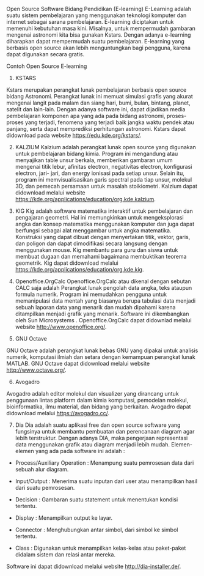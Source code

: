 Open Source Software Bidang Pendidikan (E-learning) E-Learning adalah
suatu sistem pembelajaran yang menggunakan teknologi komputer dan
internet sebagai sarana pembelajaran. E-learning diciptakan untuk
memenuhi kebutuhan masa kini. Misalnya, untuk mempermudah gambaran
mengenai astronomi kita bisa gunakan Kstars. Dengan adanya e-learning
diharapkan dapat mempermudah suatu pembelajaran. E-learning yang
berbasis open source akan lebih menguntungkan bagi pengguna, karena
dapat digunakan secara gratis.

Contoh Open Source E-learning

1.  KSTARS

Kstars merupakan perangkat lunak pembelajaran berbasis open source
bidang Astronomi. Perangkat lunak ini memuat simulasi grafis yang akurat
mengenai langit pada malam dan siang hari, bumi, bulan, bintang, planet,
satelit dan lain-lain. Dengan adanya software ini, dapat dijadikan media
pembelajaran komponen apa yang ada pada bidang astronomi, proses- proses
yang terjadi, fenomena yang terjadi baik jangka waktu pendek atau
panjang, serta dapat memprediksi perhitungan astronomi. Kstars dapat
didownload pada website <https://edu.kde.org/kstars/>.

2.  KALZIUM Kalzium adalah perangkat lunak open source yang digunakan
    untuk pembelajaran bidang kimia. Program ini mengandung atau
    menyajikan table unsur berkala, memberikan gambaran umum mengenai
    titik lebur, afinitas electron, negativitas electron, konfigurasi
    electron, jari- jari, dan energy ionisasi pada setiap unsur. Selain
    itu, program ini memvisualisasikan garis spectral pada tiap unsur,
    molekul 3D, dan pemecah persamaan untuk masalah stoikiometri.
    Kalzium dapat didownload melalui website
    <https://kde.org/applications/education/org.kde.kalzium>.

3.  KIG Kig adalah software matematika interaktif untuk pembelajaran dan
    pengajaran geometri. Hal ini memungkinkan untuk mengeksplorasi angka
    dan konsep matematika menggunakan komputer dan juga dapat berfungsi
    sebagai alat menggambar untuk angka matematika. Konstruksi yang
    dapat dibuat dengan menyertakan titik, vektor, garis, dan poligon
    dan dapat dimodifikasi secara langsung dengan menggunakan mouse. Kig
    membantu para guru dan siswa untuk membuat dugaan dan memahami
    bagaimana membuktikan teorema geometrik. Kig dapat didownload
    melalui <https://kde.org/applications/education/org.kde.kig>.

4.  Openoffice.OrgCalc Openoffice.OrgCalc atau dikenal dengan sebutan
    CALC saja adalah Perangkat lunak pengolah data angka, teks ataupun
    formula numerik. Program ini memudahkan pengguna untuk memanipulasi
    data mentah yang biasanya berupa tabulasi data menjadi sebuah
    laporan data yang menarik dan mudah dipahami karena ditampilkan
    menjadi grafik yang menarik. Software ini dikembangkan oleh Sun
    Microsystems . Openoffice.OrgCalc dapat didownlad melalui website
    <http://www.openoffice.org/>.

5.  GNU Octave

GNU Octave adalah perangkat lunak bebas GNU yang dipakai untuk analisis
numerik, komputasi ilmiah dan setara dengan kemampuan perangkat lunak
MATLAB. GNU Octave dapat didownload melalui website
<http://www.octave.org/>.

6.  Avogadro

Avogadro adalah editor molekul dan visualizer yang dirancang untuk
penggunaan lintas platform dalam kimia komputasi, pemodelan molekul,
bioinformatika, ilmu material, dan bidang yang berkaitan. Avogadro dapat
didownload melalui <https://avogadro.cc/>.

7.  Dia Dia adalah suatu aplikasi free dan open source software yang
    fungsinya untuk membantu pembuatan dan perencanaan diagram agar
    lebih terstruktur. Dengan adanya DIA, maka pengerjaan representasi
    data menggunakan grafik atau diagram menjadi lebih mudah. Elemen-
    elemen yang ada pada software ini adalah :

-   Process/Auxiliary Operation : Menampung suatu pemrosesan data dari
    sebuah alur diagram.

-   Input/Output : Menerima suatu inputan dari user atau menampilkan
    hasil dari suatu pemrosesan.

-   Decision : Gambaran suatu statement untuk menentukan kondisi
    tertentu.

-   Display : Menampilkan output ke layar.

-   Connector : Menghubungkan antar simbol, dari simbol ke simbol
    tertentu.

-   Class : Digunakan untuk menampilkan kelas-kelas atau paket-paket
    didalam sistem dan relasi antar mereka.

Software ini dapat didownload melalui website
<http://dia-installer.de/>.
